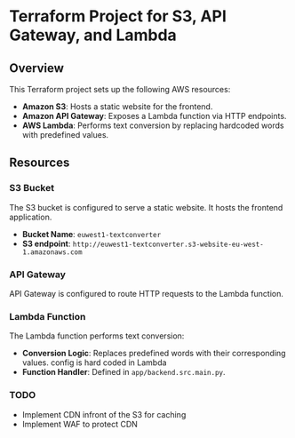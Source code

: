 # Terraform Project for S3, API Gateway, and Lambda

## Overview

This Terraform project sets up the following AWS resources:

- **Amazon S3**: Hosts a static website for the frontend.
- **Amazon API Gateway**: Exposes a Lambda function via HTTP endpoints.
- **AWS Lambda**: Performs text conversion by replacing hardcoded words with predefined values.


## Resources

### S3 Bucket

The S3 bucket is configured to serve a static website. It hosts the frontend application.

- **Bucket Name**: `euwest1-textconverter`
- **S3 endpoint**: `http://euwest1-textconverter.s3-website-eu-west-1.amazonaws.com`

### API Gateway

API Gateway is configured to route HTTP requests to the Lambda function. 


### Lambda Function

The Lambda function performs text conversion:
- **Conversion Logic**: Replaces predefined words with their corresponding values. config is hard coded in Lambda
- **Function Handler**: Defined in `app/backend.src.main.py`.

### TODO

- Implement CDN infront of the S3 for caching
- Implement WAF to protect CDN